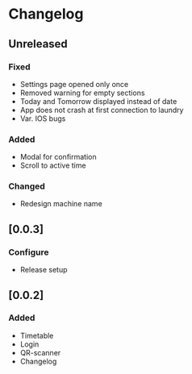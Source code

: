 # Changelog

## Unreleased

### Fixed

 - Settings page opened only once
 - Removed warning for empty sections
 - Today and Tomorrow displayed instead of date
 - App does not crash at first connection to laundry
 - Var. IOS bugs

### Added

 - Modal for confirmation
 - Scroll to active time

### Changed

 - Redesign machine name

## [0.0.3]

### Configure

 - Release setup

## [0.0.2]

### Added

 - Timetable
 - Login
 - QR-scanner
 - Changelog
